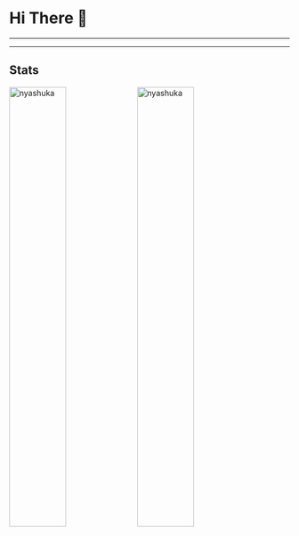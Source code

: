 # Hi There 👋
---

---
## Stats
<p>
<img align="left" width="45%" src="https://github-readme-stats-git-masterrstaa-rickstaa.vercel.app/api/top-langs?username=nyashuka&show_icons=true&theme=dark&locale=en&layout=compact" alt="nyashuka" />
&nbsp;
<img align="left" width="45%" src="https://github-readme-stats-git-masterrstaa-rickstaa.vercel.app/api?username=nyashuka&show_icons=true&theme=dark&locale=en" alt="nyashuka" />
</p>
<!--
**Nyashuka/Nyashuka** is a ✨ _special_ ✨ repository because its `README.md` (this file) appears on your GitHub profile.

Here are some ideas to get you started:

- 🔭 I’m currently working on ...
- 🌱 I’m currently learning ...
- 👯 I’m looking to collaborate on ...
- 🤔 I’m looking for help with ...
- 💬 Ask me about ...
- 📫 How to reach me: ...
- 😄 Pronouns: ...
- ⚡ Fun fact: ...
-->
